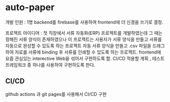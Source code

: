 # auto-paper
개발 인원 : 1명
backend를 firebase를 사용하여 frontend에 더 신경을 쓰기로 결정.

프로젝트 아이디어 : 
첫 직장에서 서류 자동화(ERP) 프로젝트를 개발하였는데 그 때는 정해진 서류 양식이 존재하였으나 이 프로젝트는 사용자가 서류 양식을 만들고 서류를 자동으로 완성할 수 있도록 하는 프로젝트
자동 서류 양식을 만들고 .csv 파일을 드래그하여 자료를 서류에 binding 후 서류를 인쇄할 수 있도록 하는 프로젝트.
frontend에 요즘 관심있는 interective Web을 섞어서 구현하도록 함.
CI/CD 적용할 계획 , 테스트 프레임워크 중 하나를 사용하여 구현하도록 한다.

## CI/CD
github actions 과 git pages를 사용해서 CI/CD 구현


